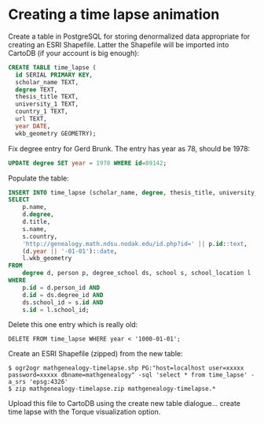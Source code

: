 # Creating a time lapse animation

Create a table in PostgreSQL for storing denormalized data appropriate for creating an ESRI Shapefile. Latter the Shapefile will be imported into CartoDB (if your account is big enough):

```sql
CREATE TABLE time_lapse (
  id SERIAL PRIMARY KEY,
  scholar_name TEXT,
  degree TEXT,
  thesis_title TEXT,
  university_1 TEXT,    
  country_1 TEXT,
  url TEXT,
  year DATE,
  wkb_geometry GEOMETRY);
```

Fix degree entry for Gerd Brunk. The entry has year as 78, should be 1978:

```sql
UPDATE degree SET year = 1978 WHERE id=89142;
``` 

Populate the table:

```sql 
INSERT INTO time_lapse (scholar_name, degree, thesis_title, university_1, country_1, url, year, wkb_geometry)
SELECT
    p.name, 
    d.degree, 
    d.title, 
    s.name, 
    s.country,
    'http://genealogy.math.ndsu.nodak.edu/id.php?id=' || p.id::text,
    (d.year || '-01-01')::date, 
    l.wkb_geometry
FROM
    degree d, person p, degree_school ds, school s, school_location l
WHERE
    p.id = d.person_id AND
    d.id = ds.degree_id AND
    ds.school_id = s.id AND
    s.id = l.school_id;
```

Delete this one entry which is really old:

```
DELETE FROM time_lapse WHERE year < '1000-01-01';
```


Create an ESRI Shapefile (zipped) from the new table:
```
$ ogr2ogr mathgenealogy-timelapse.shp PG:"host=localhost user=xxxxx password=xxxxx dbname=mathgenealogy" -sql 'select * from time_lapse' -a_srs 'epsg:4326'
$ zip mathgenealogy-timelapse.zip mathgenealogy-timelapse.*
```

Upload this file to CartoDB using the create new table dialogue... create time lapse with the Torque visualization option.

